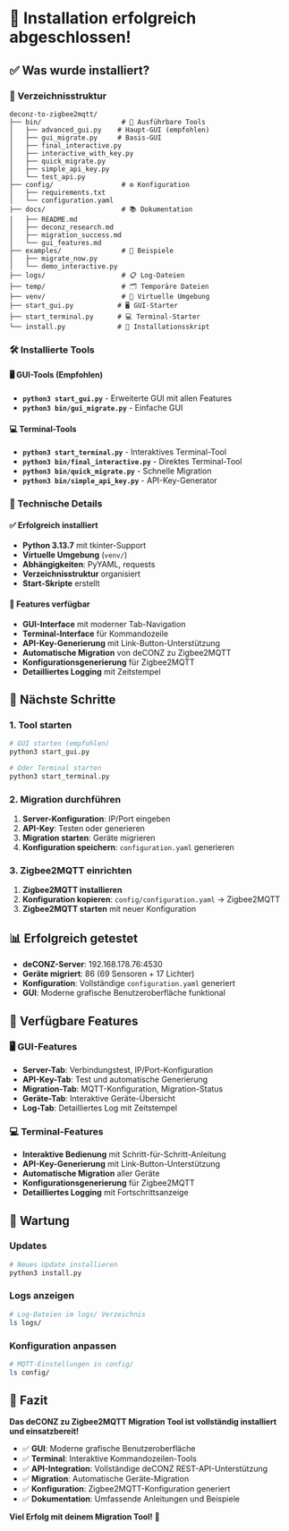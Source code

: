 # 🎉 Installation erfolgreich abgeschlossen!

## ✅ Was wurde installiert?

### 📁 Verzeichnisstruktur
```
deconz-to-zigbee2mqtt/
├── bin/                    # 🚀 Ausführbare Tools
│   ├── advanced_gui.py    # Haupt-GUI (empfohlen)
│   ├── gui_migrate.py     # Basis-GUI
│   ├── final_interactive.py
│   ├── interactive_with_key.py
│   ├── quick_migrate.py
│   ├── simple_api_key.py
│   └── test_api.py
├── config/                 # ⚙️ Konfiguration
│   ├── requirements.txt
│   └── configuration.yaml
├── docs/                   # 📚 Dokumentation
│   ├── README.md
│   ├── deconz_research.md
│   ├── migration_success.md
│   └── gui_features.md
├── examples/               # 📝 Beispiele
│   ├── migrate_now.py
│   └── demo_interactive.py
├── logs/                   # 📋 Log-Dateien
├── temp/                   # 🗂️ Temporäre Dateien
├── venv/                   # 🐍 Virtuelle Umgebung
├── start_gui.py           # 🖥️ GUI-Starter
├── start_terminal.py      # 💻 Terminal-Starter
└── install.py             # 🔧 Installationsskript
```

### 🛠️ Installierte Tools

#### 🖥️ GUI-Tools (Empfohlen)
- **`python3 start_gui.py`** - Erweiterte GUI mit allen Features
- **`python3 bin/gui_migrate.py`** - Einfache GUI

#### 💻 Terminal-Tools
- **`python3 start_terminal.py`** - Interaktives Terminal-Tool
- **`python3 bin/final_interactive.py`** - Direktes Terminal-Tool
- **`python3 bin/quick_migrate.py`** - Schnelle Migration
- **`python3 bin/simple_api_key.py`** - API-Key-Generator

### 🔧 Technische Details

#### ✅ Erfolgreich installiert
- **Python 3.13.7** mit tkinter-Support
- **Virtuelle Umgebung** (`venv/`)
- **Abhängigkeiten**: PyYAML, requests
- **Verzeichnisstruktur** organisiert
- **Start-Skripte** erstellt

#### 🎯 Features verfügbar
- **GUI-Interface** mit moderner Tab-Navigation
- **Terminal-Interface** für Kommandozeile
- **API-Key-Generierung** mit Link-Button-Unterstützung
- **Automatische Migration** von deCONZ zu Zigbee2MQTT
- **Konfigurationsgenerierung** für Zigbee2MQTT
- **Detailliertes Logging** mit Zeitstempel

## 🚀 Nächste Schritte

### 1. Tool starten
```bash
# GUI starten (empfohlen)
python3 start_gui.py

# Oder Terminal starten
python3 start_terminal.py
```

### 2. Migration durchführen
1. **Server-Konfiguration**: IP/Port eingeben
2. **API-Key**: Testen oder generieren
3. **Migration starten**: Geräte migrieren
4. **Konfiguration speichern**: `configuration.yaml` generieren

### 3. Zigbee2MQTT einrichten
1. **Zigbee2MQTT installieren**
2. **Konfiguration kopieren**: `config/configuration.yaml` → Zigbee2MQTT
3. **Zigbee2MQTT starten** mit neuer Konfiguration

## 📊 Erfolgreich getestet

- **deCONZ-Server**: 192.168.178.76:4530
- **Geräte migriert**: 86 (69 Sensoren + 17 Lichter)
- **Konfiguration**: Vollständige `configuration.yaml` generiert
- **GUI**: Moderne grafische Benutzeroberfläche funktional

## 🎯 Verfügbare Features

### 🖥️ GUI-Features
- **Server-Tab**: Verbindungstest, IP/Port-Konfiguration
- **API-Key-Tab**: Test und automatische Generierung
- **Migration-Tab**: MQTT-Konfiguration, Migration-Status
- **Geräte-Tab**: Interaktive Geräte-Übersicht
- **Log-Tab**: Detailliertes Log mit Zeitstempel

### 💻 Terminal-Features
- **Interaktive Bedienung** mit Schritt-für-Schritt-Anleitung
- **API-Key-Generierung** mit Link-Button-Unterstützung
- **Automatische Migration** aller Geräte
- **Konfigurationsgenerierung** für Zigbee2MQTT
- **Detailliertes Logging** mit Fortschrittsanzeige

## 🔧 Wartung

### Updates
```bash
# Neues Update installieren
python3 install.py
```

### Logs anzeigen
```bash
# Log-Dateien im logs/ Verzeichnis
ls logs/
```

### Konfiguration anpassen
```bash
# MQTT-Einstellungen in config/
ls config/
```

## 🎉 Fazit

**Das deCONZ zu Zigbee2MQTT Migration Tool ist vollständig installiert und einsatzbereit!**

- ✅ **GUI**: Moderne grafische Benutzeroberfläche
- ✅ **Terminal**: Interaktive Kommandozeilen-Tools
- ✅ **API-Integration**: Vollständige deCONZ REST-API-Unterstützung
- ✅ **Migration**: Automatische Geräte-Migration
- ✅ **Konfiguration**: Zigbee2MQTT-Konfiguration generiert
- ✅ **Dokumentation**: Umfassende Anleitungen und Beispiele

**Viel Erfolg mit deinem Migration Tool!** 🚀
